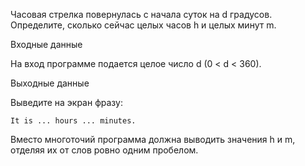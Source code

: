 Часовая стрелка повернулась с начала суток на d градусов. Определите, сколько сейчас целых часов h и целых минут m.

Входные данные

На вход программе подается целое число d (0 < d < 360).

Выходные данные

Выведите на экран фразу:
```
It is ... hours ... minutes.
```

Вместо многоточий программа должна выводить значения h и m, отделяя их от слов ровно одним пробелом.
